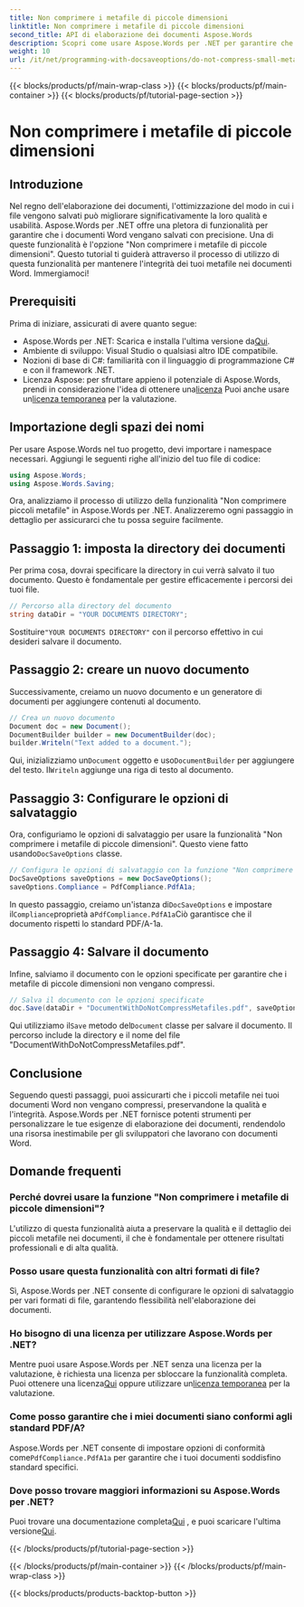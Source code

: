 ```yaml
---
title: Non comprimere i metafile di piccole dimensioni
linktitle: Non comprimere i metafile di piccole dimensioni
second_title: API di elaborazione dei documenti Aspose.Words
description: Scopri come usare Aspose.Words per .NET per garantire che i piccoli metafile nei documenti Word non vengano compressi, preservandone la qualità e l'integrità. Guida passo passo inclusa.
weight: 10
url: /it/net/programming-with-docsaveoptions/do-not-compress-small-metafiles/
---
```


{{< blocks/products/pf/main-wrap-class >}}
{{< blocks/products/pf/main-container >}}
{{< blocks/products/pf/tutorial-page-section >}}

# Non comprimere i metafile di piccole dimensioni

## Introduzione

Nel regno dell'elaborazione dei documenti, l'ottimizzazione del modo in cui i file vengono salvati può migliorare significativamente la loro qualità e usabilità. Aspose.Words per .NET offre una pletora di funzionalità per garantire che i documenti Word vengano salvati con precisione. Una di queste funzionalità è l'opzione "Non comprimere i metafile di piccole dimensioni". Questo tutorial ti guiderà attraverso il processo di utilizzo di questa funzionalità per mantenere l'integrità dei tuoi metafile nei documenti Word. Immergiamoci!

## Prerequisiti

Prima di iniziare, assicurati di avere quanto segue:

-  Aspose.Words per .NET: Scarica e installa l'ultima versione da[Qui](https://releases.aspose.com/words/net/).
- Ambiente di sviluppo: Visual Studio o qualsiasi altro IDE compatibile.
- Nozioni di base di C#: familiarità con il linguaggio di programmazione C# e con il framework .NET.
-  Licenza Aspose: per sfruttare appieno il potenziale di Aspose.Words, prendi in considerazione l'idea di ottenere una[licenza](https://purchase.aspose.com/buy) Puoi anche usare un[licenza temporanea](https://purchase.aspose.com/temporary-license/) per la valutazione.

## Importazione degli spazi dei nomi

Per usare Aspose.Words nel tuo progetto, devi importare i namespace necessari. Aggiungi le seguenti righe all'inizio del tuo file di codice:

```csharp
using Aspose.Words;
using Aspose.Words.Saving;
```

Ora, analizziamo il processo di utilizzo della funzionalità "Non comprimere piccoli metafile" in Aspose.Words per .NET. Analizzeremo ogni passaggio in dettaglio per assicurarci che tu possa seguire facilmente.

## Passaggio 1: imposta la directory dei documenti

Per prima cosa, dovrai specificare la directory in cui verrà salvato il tuo documento. Questo è fondamentale per gestire efficacemente i percorsi dei tuoi file.

```csharp
// Percorso alla directory del documento
string dataDir = "YOUR DOCUMENTS DIRECTORY";
```

 Sostituire`"YOUR DOCUMENTS DIRECTORY"` con il percorso effettivo in cui desideri salvare il documento.

## Passaggio 2: creare un nuovo documento

Successivamente, creiamo un nuovo documento e un generatore di documenti per aggiungere contenuti al documento.

```csharp
// Crea un nuovo documento
Document doc = new Document();
DocumentBuilder builder = new DocumentBuilder(doc);
builder.Writeln("Text added to a document.");
```

 Qui, inizializziamo un`Document` oggetto e uso`DocumentBuilder` per aggiungere del testo. Il`Writeln` aggiunge una riga di testo al documento.

## Passaggio 3: Configurare le opzioni di salvataggio

 Ora, configuriamo le opzioni di salvataggio per usare la funzionalità "Non comprimere i metafile di piccole dimensioni". Questo viene fatto usando`DocSaveOptions` classe.

```csharp
// Configura le opzioni di salvataggio con la funzione "Non comprimere i metafile di piccole dimensioni"
DocSaveOptions saveOptions = new DocSaveOptions();
saveOptions.Compliance = PdfCompliance.PdfA1a;
```

 In questo passaggio, creiamo un'istanza di`DocSaveOptions` e impostare il`Compliance`proprietà a`PdfCompliance.PdfA1a`Ciò garantisce che il documento rispetti lo standard PDF/A-1a.

## Passaggio 4: Salvare il documento

Infine, salviamo il documento con le opzioni specificate per garantire che i metafile di piccole dimensioni non vengano compressi.

```csharp
// Salva il documento con le opzioni specificate
doc.Save(dataDir + "DocumentWithDoNotCompressMetafiles.pdf", saveOptions);
```

 Qui utilizziamo il`Save` metodo del`Document` classe per salvare il documento. Il percorso include la directory e il nome del file "DocumentWithDoNotCompressMetafiles.pdf".

## Conclusione

Seguendo questi passaggi, puoi assicurarti che i piccoli metafile nei tuoi documenti Word non vengano compressi, preservandone la qualità e l'integrità. Aspose.Words per .NET fornisce potenti strumenti per personalizzare le tue esigenze di elaborazione dei documenti, rendendolo una risorsa inestimabile per gli sviluppatori che lavorano con documenti Word.

## Domande frequenti

### Perché dovrei usare la funzione "Non comprimere i metafile di piccole dimensioni"?

L'utilizzo di questa funzionalità aiuta a preservare la qualità e il dettaglio dei piccoli metafile nei documenti, il che è fondamentale per ottenere risultati professionali e di alta qualità.

### Posso usare questa funzionalità con altri formati di file?

Sì, Aspose.Words per .NET consente di configurare le opzioni di salvataggio per vari formati di file, garantendo flessibilità nell'elaborazione dei documenti.

### Ho bisogno di una licenza per utilizzare Aspose.Words per .NET?

 Mentre puoi usare Aspose.Words per .NET senza una licenza per la valutazione, è richiesta una licenza per sbloccare la funzionalità completa. Puoi ottenere una licenza[Qui](https://purchase.aspose.com/buy) oppure utilizzare un[licenza temporanea](https://purchase.aspose.com/temporary-license/) per la valutazione.

### Come posso garantire che i miei documenti siano conformi agli standard PDF/A?

 Aspose.Words per .NET consente di impostare opzioni di conformità come`PdfCompliance.PdfA1a` per garantire che i tuoi documenti soddisfino standard specifici.

### Dove posso trovare maggiori informazioni su Aspose.Words per .NET?

 Puoi trovare una documentazione completa[Qui](https://reference.aspose.com/words/net/) , e puoi scaricare l'ultima versione[Qui](https://releases.aspose.com/words/net/).

{{< /blocks/products/pf/tutorial-page-section >}}

{{< /blocks/products/pf/main-container >}}
{{< /blocks/products/pf/main-wrap-class >}}

{{< blocks/products/products-backtop-button >}}
